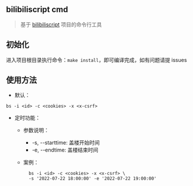 ## bilibiliscript cmd
> 基于 [bilibiliscript](https://github.com/demoManito/bilibiliscript) 项目的命令行工具

## 初始化
进入项目根目录执行命令：`make install`，即可编译完成，如有问题请提 issues

## 使用方法
- 默认：
```shell
bs -i <id> -c <cookies> -x <x-csrf> 
```
- 定时功能：
  - 参数说明：
    - -s, --starttime: 盖楼开始时间 
    - -e, --endtime: 盖楼结束时间
      
  - 案例：  
    ```shell
      bs -i <id> -c <cookies> -x <x-csrf> \
      -s '2022-07-22 18:00:00' -e '2022-07-22 19:00:00'
      ```


